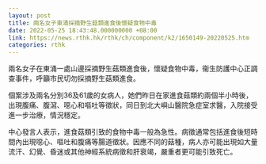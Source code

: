 ```yaml
---
layout: post
title: 兩名女子東涌採摘野生菇類進食後懷疑食物中毒
date: 2022-05-25 18:43:48.000000000 +08:00
link: https://news.rthk.hk/rthk/ch/component/k2/1650149-20220525.htm
categories: rthk
---
```


兩名女子在東涌一處山邊採摘野生菇類進食後，懷疑食物中毒，衞生防護中心正調查事件，呼籲市民切勿採摘野生菇類進食。

個案涉及兩名分別36及61歲的女病人，她們昨日在家進食菇類約兩個半小時後，出現腹痛、腹瀉、噁心和嘔吐等徵狀，同日到北大嶼山醫院急症室求醫，入院接受進一步治療，情況穩定。

中心發言人表示，進食菇類引致的食物中毒一般為急性。病徵通常包括進食後短時間內出現噁心、嘔吐和腹痛等腸道徵狀。因應不同的菇種，病人亦可能出現如大量流汗、幻覺、昏迷或其他神經系統病徵和肝衰竭，嚴重者更可能引致死亡。
